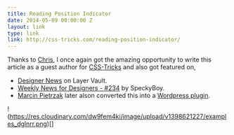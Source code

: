 ```yaml
---
title: Reading Position Indicator
date: 2014-05-09 00:00:00 Z
layout: link
type: link
link: http://css-tricks.com/reading-position-indicator/
---
```


Thanks to [Chris](http://chriscoyier.net/), I once again got the amazing opportunity to write this article as a guest author for [CSS-Tricks](http://css-tricks.com/) and also got featured on,

- [Designer News](https://news.layervault.com/stories/22653-reading-position-indicatorcsstricks) on Layer Vault.
- [Weekly News for Designers - #234](http://speckyboy.com/2014/05/13/weekly-news-designers-n-234/) by SpeckyBoy.
- [Marcin Pietrzak](https://profiles.wordpress.org/iworks/) later alson converted this into a [Wordpress plugin](https://wordpress.org/plugins/reading-position-indicator/).

!(https://res.cloudinary.com/dw9fem4ki/image/upload/v1398621227/examples_dglnrr.png)[]
